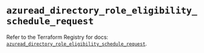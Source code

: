 # `azuread_directory_role_eligibility_schedule_request`

Refer to the Terraform Registry for docs: [`azuread_directory_role_eligibility_schedule_request`](https://registry.terraform.io/providers/hashicorp/azuread/2.52.0/docs/resources/directory_role_eligibility_schedule_request).
